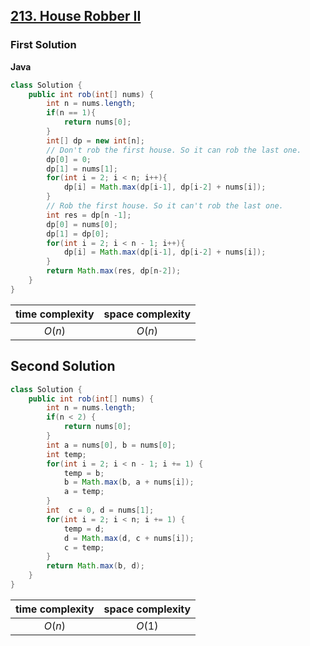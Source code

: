 ## [213. House Robber II](https://leetcode.cn/problems/house-robber-ii/)

### First Solution
**Java**
```java
class Solution {
    public int rob(int[] nums) {
        int n = nums.length;
        if(n == 1){
            return nums[0];
        }
        int[] dp = new int[n];
      	// Don't rob the first house. So it can rob the last one.
        dp[0] = 0;
        dp[1] = nums[1];
        for(int i = 2; i < n; i++){
            dp[i] = Math.max(dp[i-1], dp[i-2] + nums[i]);
        }
      	// Rob the first house. So it can't rob the last one.
        int res = dp[n -1];
        dp[0] = nums[0];
        dp[1] = dp[0];
        for(int i = 2; i < n - 1; i++){
            dp[i] = Math.max(dp[i-1], dp[i-2] + nums[i]);
        }
        return Math.max(res, dp[n-2]);
    }
}
```
|time complexity|space complexity|
|:-:|:-:|
|$O(n)$|$O(n)$|


## Second Solution
```java
class Solution {
    public int rob(int[] nums) {
        int n = nums.length;
        if(n < 2) {
            return nums[0];
        }
        int a = nums[0], b = nums[0];
        int temp;
        for(int i = 2; i < n - 1; i += 1) {
            temp = b;
            b = Math.max(b, a + nums[i]);
            a = temp;
        }
        int  c = 0, d = nums[1];
        for(int i = 2; i < n; i += 1) {
            temp = d;
            d = Math.max(d, c + nums[i]);
            c = temp;
        }
        return Math.max(b, d);
    }
}
```
|time complexity|space complexity|
|:-:|:-:|
|$O(n)$|$O(1)$|
